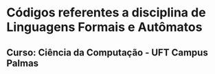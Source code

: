 # Códigos referentes a disciplina de Linguagens Formais e Autômatos
## Curso: Ciência da Computação - UFT Campus Palmas
